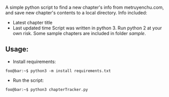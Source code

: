 A simple python script to find a new chapter's info from metruyenchu.com, and save new chapter's contents to a local directory. Info included:
* Latest chapter title
* Last updated time
Script was written in python 3. Run python 2 at your own risk. Some sample chapters are included in folder *sample*.

## Usage:
* Install requirements:
```console
foo@bar:~$ python3 -m install requirements.txt
```

* Run the script:
```console
foo@bar:~$ python3 chapterTracker.py
```
